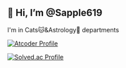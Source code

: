## 👋 Hi, I’m @Sapple619

I'm in Cats🐱&Astrology🔭 departments

[![Atcoder Profile](https://atcoder-badge.kro.kr?id=Sapple)](https://atcoder.jp/users/Sapple)

[![Solved.ac Profile](http://mazassumnida.wtf/api/generate_badge?boj=sapple)](https://solved.ac/sapple)

<!--
**Sapple619/Sapple619** is a ✨ _special_ ✨ repository because its `README.md` (this file) appears on your GitHub profile.

Here are some ideas to get you started:

- 🔭 I’m currently working on studying 
- 🌱 I’m currently learning physics.
- 👯 I’m looking to collaborate on ...
- 🤔 I’m looking for help with ...
- 💬 Ask me about ...
- 📫 How to reach me: ...
- 😄 Pronouns: ...
- ⚡ Fun fact: ...
-->
